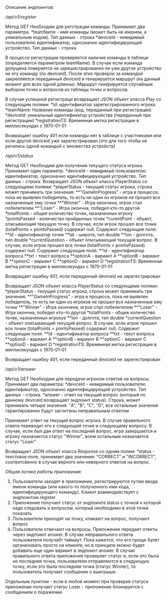 Описание эндпоинтов:

*/api/v1/register*

Метод GET
Необходим для регстрации команды.
Принимает два параметра.
*teamName - имя команды (может быть не именем, а уникальным кодом). Тип данных - строка
*deviceId - невидимый пользователю идентификатор, однозначно идентифицирующий устройство. Тип данных - строка

В процессе регистрации проверяется наличие команды в таблице (определяется параметром teamName). В случае если команда допущена поверяется не зарешистрированно ли уже другое устройство на эту команду (по deviceid). После этих проверок за командой закрепляется переданный deviceid и генерируется маршрут (на данный момент для всех одной длинны). Маршрут генерируется случайным выбором точек и вопросов из таблицы точек и вопросов.

В случае успешной регистраци возвращает JSON объект класса Play со следующим полями:
*id: идентификатор зарегестрированного игрока
*teamName: Название команды (код, переданный при регистрации)
*deviceId: уникальный идентификатор устройства (переданный при регистрации)
*registrationTS: Временная метка регистрации в миллисекундах с 1970-01-01

Возвращает ошибку 401 если команды нет в таблице с участниками или если другой deviceid уже зарегестрирован (это для того чтобы не регились одной командой с множества устройств)

*/api/v1/status*

Метод GET
Необходим для получения текущего статуса игрока.
Принимает один параметр.
*deviceId - невидимый пользователю идентификатор, однозначно идентифицирующий устройство. Тип данных - строка.
Возвращает JSON объект класса PlayerStatus со следующими полями:
*playerStatus - текущий статус игрока, строка может принимать три значения:
**"GameInProgress" - игра в процессе, пока не выявлен победитель, то есть ни один из игроков не прошел все назначенные ему точки
**"Winner" - Игра окончена, игрок стал побелителем
**"Loser" - Игра окончна, победил кто-то другой
*totalPoints - общее количество точек, назначенных игроку
*pointsPassed - количество пройденных точек
*curentPoint - объект, описывающий текущую точку. В случае, если игрок прошел все точки (totalPoints = pointsPassed) содержит null. Содержит следующие поля:
**Id - идентификатор точки
**lat - широта, тип double
**lon - долгота, тип double
*currentQuestion - объект описывающий текущий вопрос. В случае, если игрок прошел все точки (totalPoints = pointsPassed) содержит null. Содержит следующие поля:
**Id - идентификатор вопроса
**txt - текст вопроса
**optionA - вариант А
**optionB - вариант B
**optionC - вариант C
**optionD - вариант D
*registrationTS: Временная метка регистрации в миллисекундах с 1970-01-01

Возвращает ошибку 401, если переданный deviceid не зарегестрирован

Возвращает JSON объект класса PlayerStatus со следующими полями:
*playerStatus - текущий статус игрока, строка может принимать три значения:
**"GameInProgress" - игра в процессе, пока не выявлен победитель, то есть ни один из игроков не прошел все назначенные ему точки
**"Winner" - Игра окончена, игрок стал побелителем
**"Loser" - Игра окончна, победил кто-то другой
*totalPoints - общее количество точек, назначенных игрокуe
**lon - долгота, тип double
*currentQuestion - объект описывающий текущий вопрос. В случае, если игрок прошел все точки (totalPoints = pointsPassed) содержит null. Содержит следующие поля:
**Id - идентификатор вопроса
**txt - текст вопроса
**optionA - вариант А
**optionB - вариант B
**optionC - вариант C
**optionD - вариант D
*registrationTS: Временная метка регистрации в миллисекундах с 1970-01-01

Возвращает ошибку 401, если переданный deviceid не зарегестрирован

*/api/v1/answer*

Метод GET
Необходим для передачи игроком ответов на вопросы.
Принимает два параметра:
*deviceId - невидимый пользователю идентификатор, однозначно идентифицирующий устройство. Тип данных - строка.
*answer - ответ на текущий вопрос (который по данному deviceid возвращает эндпоинт status). Строка, может принимать четыре значения: "A", "B", "C", "D", все остальные значения гарантированно будут засчитаны неправильным ответом

Принимает ответ на текущий вопрос игрока. В случае правильного ответа переводит его к следующей точке и следующему вопросу. В случае, если был дан ответ на последний вопрос, игра завершается и игроку назначается статус "Winner", всем остальным назначается статус "Loser"

Возвращает JSON объект класса Response со одним полем:
*status - текстовое поле,  принимает два значения: "CORRECT" и "INCORRECT", соответсвенно в случае верного или неверного ответов на вопрос.


*Общая логика работы приложения:*
1. Пользователи заходят в приложение, регистрируются путем ввода имени команды (или какого-то полученного ими кода, идентифицирующего команду). Клиент взаимодействует с эндпоинтом register
2. Приложение получает статус от эндпоинта status с точкой к которой надо следовать и вопросом, который необходимо в этой точке показать
3. Пользователи приходят на точку, кликают на вопрос, получают вопрос
4. Пользователи отвечают на вопросы. Приложение передает ответы через эндпоинт answer. В случае неправильного ответа пользователи получабт таймаут. Пока кажется, что его проще булет организовать просто на клиенте, но в принципе можно будет добавить еще один вариант в эндпоинт answer. В случае правильного ответа приложение проверяет статус и, если это была не последняя точка, пользователи отправляются в следующую точку, если это была последняя точка (статус Winner), то пользователь получает сообщение о выигрыше.

Отдельным пунктом - если в любой момент при проверке статуса приложение получает статус Loser - приложение блокируется с сообщением о поражении




